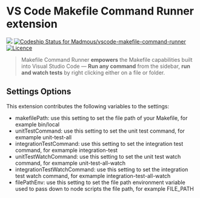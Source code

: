 # VS Code Makefile Command Runner extension

[![](https://vsmarketplacebadge.apphb.com/version-short/madmous.makefile-command-runner.svg)](https://marketplace.visualstudio.com/items?itemName=madmous.makefile-command-runner)
[![Codeship Status for Madmous/vscode-makefile-command-runner](https://app.codeship.com/projects/78250da0-7003-0137-7b3f-22aa969a7ad9/status?branch=master)](https://app.codeship.com/projects/347821)
[![Licence](https://img.shields.io/badge/License-MIT-green.svg)](https://github.com/Madmous/vscode-makefile-command-runner/blob/master/LICENSE)

> Makefile Command Runner **empowers** the Makefile capabilities built into Visual Studio Code — **Run any command** from the sidebar, **run and watch tests** by right clicking either on a file or folder.

## Settings Options

This extension contributes the following variables to the settings:

- makefilePath: use this setting to set the file path of your Makefile, for example bin/local
- unitTestCommand: use this setting to set the unit test command, for exmample unit-test-all
- integrationTestCommand: use this setting to set the integration test command, for exmample integration-test
- unitTestWatchCommand: use this setting to set the unit test watch command, for exmample unit-test-all-watch
- integrationTestWatchCommand: use this setting to set the integration test watch command, for exmample integration-test-all-watch
- filePathEnv: use this setting to set the file path environment variable used to pass down to node scripts the file path, for example FILE_PATH